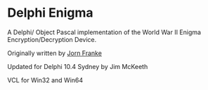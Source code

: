 Delphi Enigma
=============

A Delphi/ Object Pascal implementation of the World War II Enigma Encryption/Decryption Device.

Originally written by [Jorn Franke](https://github.com/jornfranke/enigmadelphi)

Updated for Delphi 10.4 Sydney by Jim McKeeth

VCL for Win32 and Win64
